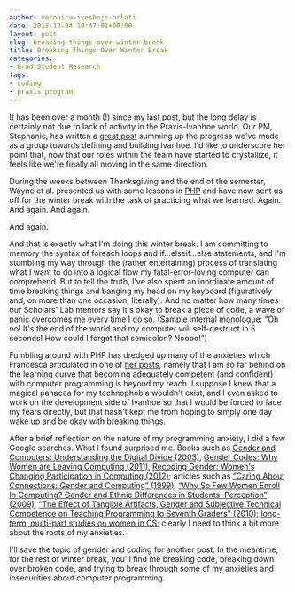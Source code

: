 ```yaml
---
author: veronica-ikeshoji-orlati
date: 2013-12-24 10:47:01+00:00
layout: post
slug: breaking-things-over-winter-break
title: Breaking Things Over Winter Break
categories:
- Grad Student Research
tags:
- coding
- praxis program
---
```


It has been over a month (!) since my last post, but the long delay is certainly not due to lack of activity in the Praxis-Ivanhoe world. Our PM, Stephanie, has written a [great post](http://www.scholarslab.org/grad-student-research/turning-points-in-praxis-new-roles-wire-frames-and-programming-languages/) summing up the progress we've made as a group towards defining and building Ivanhoe. I'd like to underscore her point that, now that our roles within the team have started to crystallize, it feels like we're finally all moving in the same direction.

During the weeks between Thanksgiving and the end of the semester, Wayne et al. presented us with some lessons in [PHP](http://php.net/) and have now sent us off for the winter break with the task of practicing what we learned. Again. And again. And again.

And again.

And that is exactly what I'm doing this winter break. I am committing to memory the syntax of foreach loops and if...elseif...else statements, and I'm stumbling my way through the (rather entertaining) process of translating what I want to do into a logical flow my fatal-error-loving computer can comprehend. But to tell the truth, I've also spent an inordinate amount of time breaking things and banging my head on my keyboard (figuratively and, on more than one occasion, literally). And no matter how many times our Scholars' Lab mentors say it's okay to break a piece of code, a wave of panic overcomes me every time I do so. (Sample internal monologue: “Oh no! It's the end of the world and my computer will self-destruct in 5 seconds! How could I forget that semicolon? Noooo!”)

Fumbling around with PHP has dredged up many of the anxieties which Francesca articulated in one of [her posts](http://www.scholarslab.org/grad-student-research/tongue-tied-in-css/), namely that I am so far behind on the learning curve that becoming adequately competent (and confident) with computer programming is beyond my reach. I suppose I knew that a magical panacea for my technophobia wouldn't exist, and I even asked to work on the development side of Ivanhoe so that I would be forced to face my fears directly, but that hasn't kept me from hoping to simply one day wake up and be okay with breaking things.

After a brief reflection on the nature of my programming anxiety, I did a few Google searches. What I found surprised me. Books such as [Gender and Computers: Understanding the Digital Divide (2003)](http://books.google.com/books?isbn=141060893X), [Gender Codes: Why Women are Leaving Computing (2011)](http://books.google.com/books?isbn=1118035135), [Recoding Gender: Women's Changing Participation in Computing (2012)](http://books.google.com/books?isbn=0262018063); articles such as [“Caring About Connections: Gender and Computing” (1999)](http://www.cs.cmu.edu/afs/cs/project/gendergap/www/papers/IEEE99.html), [“Why So Few Women Enroll In Computing? Gender and Ethnic Differences in Students' Perception” (2009)](http://www.unm.edu/~varma/print/CSE_Few%20Women.pdf), [“The Effect of Tangible Artifacts, Gender and Subjective Technical Competence on Teaching Programming to Seventh Graders” (2010)](http://link.springer.com/chapter/10.1007/978-3-642-11376-5_7); [long-term, multi-part studies on women in CS](http://www.cs.cmu.edu/afs/cs/project/gendergap/www/); clearly I need to think a bit more about the roots of my anxieties.

I'll save the topic of gender and coding for another post. In the meantime, for the rest of winter break, you'll find me breaking code, breaking down over broken code, and trying to break through some of my anxieties and insecurities about computer programming.
